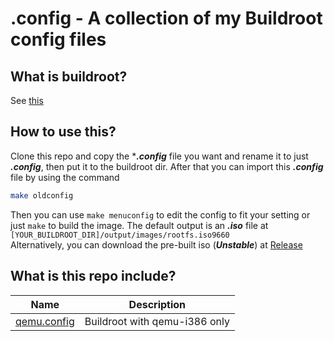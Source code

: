 # .config - A collection of my Buildroot config files
## What is buildroot?
See <a href="https://buildroot.org/">this</a>
## How to use this?
Clone this repo and copy the ****.config*** file you want and rename it to just ***.config***, then put it to the buildroot dir. After that you can import this ***.config*** file by using the command
``` bash
make oldconfig
```
Then you can use ```make menuconfig``` to edit the config to fit your setting or just ```make``` to build the image.
The default output is an ***.iso*** file at ```[YOUR_BUILDROOT_DIR]/output/images/rootfs.iso9660```
<br>Alternatively, you can download the pre-built iso (<b><i>Unstable</i></b>) at <a href="https://github.com/raspiduino/.config/releases">Release</a>
## What is this repo include?
|Name|Description|
|----|-----------|
|<a href="https://github.com/raspiduino/.config/tree/main/qemu.config">qemu.config</a>|Buildroot with qemu-i386 only|
